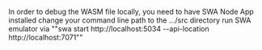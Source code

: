 ﻿In order to debug the WASM file locally, you need to have SWA Node App installed
change your command line path to the .../src directory
run SWA emulator via ""swa start http://localhost:5034 --api-location http://localhost:7071""